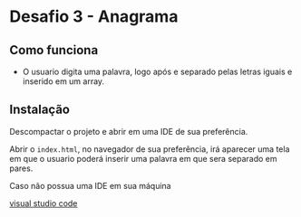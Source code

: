 
# Desafio 3 - Anagrama



## Como funciona

- O usuario digita uma palavra, logo após e separado pelas letras iguais e inserido em um array.
## Instalação

Descompactar o projeto e abrir em uma IDE de sua preferência.

Abrir o `index.html`, no navegador de sua preferência, irá aparecer uma tela em que o usuario poderá inserir uma palavra em que sera separado em pares.


Caso não possua uma IDE em sua máquina

[visual studio code](https://code.visualstudio.com/) 



